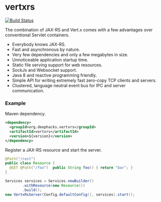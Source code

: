 # vertxrs
[![Build Status](https://travis-ci.org/deephacks/vertxrs.svg?branch=master)](https://travis-ci.org/deephacks/vertxrs)

The combination of JAX-RS and Vert.x comes with a few advantages over conventional Servlet containers.

* Everybody knows JAX-RS.
* Fast and asynchronous by nature.
* Very few dependencies and only a few megabytes in size.
* Unnoticeable application startup time.
* Static file serving support for web resources.
* SockJs and Websocket support.
* Java 8 and reactive programming friendly.
* Simple API for writing extremely fast zero-copy TCP clients and servers.
* Clustered, language neutral event bus for IPC and server communication.

### Example

Maven dependency.

```xml
<dependency>
  <groupId>org.deephacks.vertxrs</groupId>
  <artifactId>vertxrs</artifactId>
  <version>${version}</version>
</dependency>
```

Register a JAX-RS resource and start the server.



```java
@Path("/rest")
public class Resource {
  @GET @Path("/foo")  public String foo() { return "bar"; }
}

Services services = Services.newBuilder()
        .withResource(new Resource())
        .build();
new VertxRsServer(Config.defaultConfig(), services).start();
```



